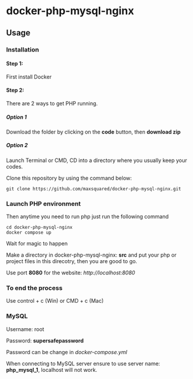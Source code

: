 # docker-php-mysql-nginx

## Usage

### Installation

#### Step 1:

First install Docker

#### Step 2:

There are 2 ways to get PHP running.

##### Option 1

Download the folder by clicking on the **code** button, then **download zip**

##### Option 2

Launch Terminal or CMD, CD into a directory where you usually keep your codes.

Clone this repository by using the command below:

```
git clone https://github.com/maxsquared/docker-php-mysql-nginx.git
```

### Launch PHP environment

Then anytime you need to run php just run the following command

```
cd docker-php-mysql-nginx
docker compose up
```

Wait for magic to happen

Make a directory in docker-php-mysql-nginx: **src** and put your php or project files in this direcotry, then you are good to go.

Use port **8080** for the website: _http://localhost:8080_

### To end the process

Use control + c (Win) or CMD + c (Mac)

### MySQL

Username: root

Password: **supersafepassword**

Password can be change in _docker-compose.yml_

When connecting to MySQL server ensure to use server name: **php_mysql_1**, localhost will not work.
